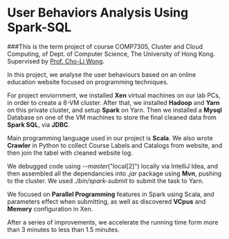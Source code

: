 # User Behaviors Analysis Using Spark-SQL

###This is the term project of course COMP7305, Cluster and Cloud Computing, of Dept. of Computer Science, The University of Hong Kong. Supervised by [Prof. Cho-Li Wong](https://i.cs.hku.hk/~clwang/).

In this project, we analyse the user behaviours based on an online education website focused on programming techniques.

For project enviornment, we installed **Xen** virtual machines on our lab PCs, in order to create a 8-VM cluster. After that, we installed **Hadoop** and **Yarn** on this private cluster, and setup **Spark** on Yarn. Then we installed a **Mysql** Database on one of the VM machines to store the final cleaned data from **Spark SQL**, via **JDBC**.

Main programming language used in our project is **Scala**. We also wrote **Crawler** in Python to collect Course Labels and Catalogs from website, and then join the tabel with cleaned website log.

We debugged code using *--master*("local[2]") locally via IntelliJ Idea, and then assembled all the dependancies into *.jar* package using **Mvn**, pushing to the cluster. We used *./bin/spark-submit* to submit the task to Yarn.

We focused on **Parallel Programming** features in Spark using Scala, and parameters effect when submitting, as well as discovered **VCpus** and **Memory** configuration in Xen. 

After a series of improvements, we accelerate the running time form more than 3 minutes to less than 1.5 minutes.

### 
